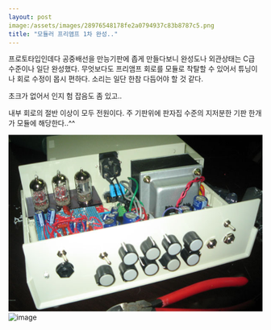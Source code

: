 ```yaml
---
layout: post
image:/assets/images/28976548178fe2a0794937c83b8787c5.png
title: "모듈러 프리앰프 1차 완성.."
---
```


프로토타입인데다 공중배선을 만능기판에 좁게 만들다보니 완성도나 외관상태는 C급 수준이나 일단 완성했다. 무엇보다도 프리앰프 회로를 모듈로 착탈할 수 있어서 튜닝이나 회로 수정이 몹시 편하다. 소리는 일단 한참 다듬어야 할 것 같다.

초크가 없어서 인지 험 잡음도 좀 있고..


내부 회로의 절반 이상이 모두 전원이다. 주 기판위에 판자집 수준의 지저분한 기판 한개가 모듈에 해당한다..^^

![image](/assets/images/28976548178fe2a0794937c83b8787c5.png)![image](71ce01387add6ee4e6cc15cd246e68cd.png)

